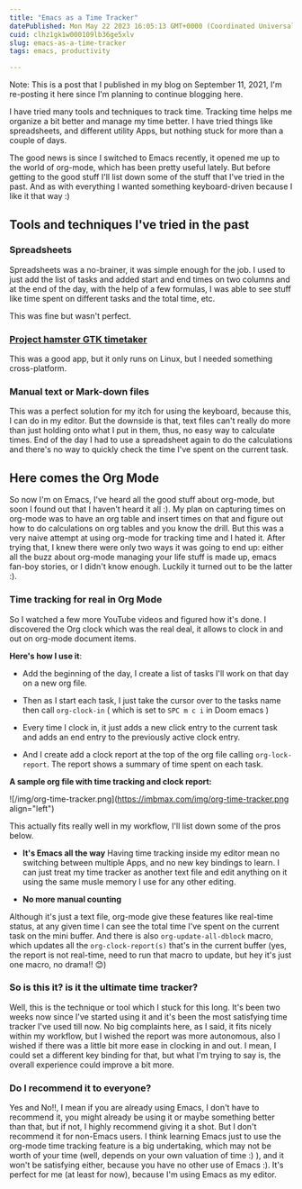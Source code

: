 ```yaml
---
title: "Emacs as a Time Tracker"
datePublished: Mon May 22 2023 16:05:13 GMT+0000 (Coordinated Universal Time)
cuid: clhz1gk1w000109lb36ge5xlv
slug: emacs-as-a-time-tracker
tags: emacs, productivity

---
```


Note: This is a post that I published in my blog on September 11, 2021, I'm re-posting it here since I'm planning to continue blogging here.

I have tried many tools and techniques to track time. Tracking time helps me organize a bit better and manage my time better. I have tried things like spreadsheets, and different utility Apps, but nothing stuck for more than a couple of days.

The good news is since I switched to Emacs recently, it opened me up to the world of org-mode, which has been pretty useful lately. But before getting to the good stuff I'll list down some of the stuff that I've tried in the past. And as with everything I wanted something keyboard-driven because I like it that way :)

## Tools and techniques I've tried in the past

### Spreadsheets

Spreadsheets was a no-brainer, it was simple enough for the job. I used to just add the list of tasks and added start and end times on two columns and at the end of the day, with the help of a few formulas, I was able to see stuff like time spent on different tasks and the total time, etc.

This was fine but wasn't perfect.

### [Project hamster GTK timetaker](https://github.com/projecthamster/hamster-gtk)

This was a good app, but it only runs on Linux, but I needed something cross-platform.

### Manual text or Mark-down files

This was a perfect solution for my itch for using the keyboard, because this, I can do in my editor. But the downside is that, text files can't really do more than just holding onto what I put in them, thus, no easy way to calculate times. End of the day I had to use a spreadsheet again to do the calculations and there's no way to quickly check the time I've spent on the current task.

## Here comes the Org Mode

So now I'm on Emacs, I've heard all the good stuff about org-mode, but soon I found out that I haven't heard it all :). My plan on capturing times on org-mode was to have an org table and insert times on that and figure out how to do calculations on org tables and you know the drill. But this was a very naive attempt at using org-mode for tracking time and I hated it. After trying that, I knew there were only two ways it was going to end up: either all the buzz about org-mode managing your life stuff is made up, emacs fan-boy stories, or I didn't know enough. Luckily it turned out to be the latter :).

### Time tracking for real in Org Mode

So I watched a few more YouTube videos and figured how it's done. I discovered the Org clock which was the real deal, it allows to clock in and out on org-mode document items.

**Here's how I use it**:

* Add the beginning of the day, I create a list of tasks I'll work on that day on a new org file.
    
* Then as I start each task, I just take the cursor over to the tasks name then call `org-clock-in` ( which is set to `SPC m c i` in Doom emacs )
    
* Every time I clock in, it just adds a new click entry to the current task and adds an end entry to the previously active clock entry.
    
* And I create add a clock report at the top of the org file calling `org-lock-report`. The report shows a summary of time spent on each task.
    

**A sample org file with time tracking and clock report:**

![/img/org-time-tracker.png](https://imbmax.com/img/org-time-tracker.png align="left")

This actually fits really well in my workflow, I'll list down some of the pros below.

* **It's Emacs all the way** Having time tracking inside my editor mean no switching between multiple Apps, and no new key bindings to learn. I can just treat my time tracker as another text file and edit anything on it using the same musle memory I use for any other editing.
    
* **No more manual counting**
    

Although it's just a text file, org-mode give these features like real-time status, at any given time I can see the total time I've spent on the current task on the mini buffer. And there is also `org-update-all-dblock` macro, which updates all the `org-clock-report(s)` that's in the current buffer (yes, the report is not real-time, need to run that macro to update, but hey it's just one macro, no drama!! 😊)

### So is this it? is it the ultimate time tracker?

Well, this is the technique or tool which I stuck for this long. It's been two weeks now since I've started using it and it's been the most satisfying time tracker I've used till now. No big complaints here, as I said, it fits nicely within my workflow, but I wished the report was more autonomous, also I wished if there was a little bit more ease in clocking in and out. I mean, I could set a different key binding for that, but what I'm trying to say is, the overall experience could improve a bit more.

### Do I recommend it to everyone?

Yes and No!!, I mean if you are already using Emacs, I don't have to recommend it, you might already be using it or maybe something better than that, but if not, I highly recommend giving it a shot. But I don't recommend it for non-Emacs users. I think learning Emacs just to use the org-mode time tracking feature is a big undertaking, which may not be worth of your time (well, depends on your own valuation of time :) ), and it won't be satisfying either, because you have no other use of Emacs :). It's perfect for me (at least for now), because I'm using Emacs as my editor.